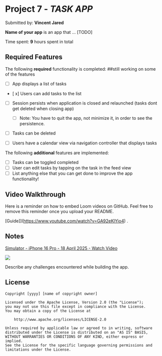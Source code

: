 # Project 7 - *TASK APP*

Submitted by: **Vincent Jared**

**Name of your app** is an app that ... [TODO] 

Time spent: **9** hours spent in total

## Required Features

The following **required** functionality is completed:
##still working on some of the features
- [ ] App displays a list of tasks
- [ x] Users can add tasks to the list
- [ ] Session persists when application is closed and relaunched (tasks dont get deleted when closing app) 
  - [ ] Note: You have to quit the app, not minimize it, in order to see the persistence.
- [ ] Tasks can be deleted
- [ ] Users have a calendar view via navigation controller that displays tasks	


The following **additional** features are implemented:

- [ ] Tasks can be toggled completed
- [ ] User can edit tasks by tapping on the task in the feed view
- [ ] List anything else that you can get done to improve the app functionality!

## Video Walkthrough

Here is a reminder on how to embed Loom videos on GitHub. Feel free to remove this reminder once you upload your README. 

[Guide]](https://www.youtube.com/watch?v=GA92eKlYio4) .

## Notes
<div>
    <a href="https://www.loom.com/share/dd9cd490885e42ca8a24f0bb6f15b749">
      <p>Simulator - iPhone 16 Pro - 18 April 2025 - Watch Video</p>
    </a>
    <a href="https://www.loom.com/share/dd9cd490885e42ca8a24f0bb6f15b749">
      <img style="max-width:300px;" src="https://cdn.loom.com/sessions/thumbnails/dd9cd490885e42ca8a24f0bb6f15b749-7846af2cf325b964-full-play.gif">
    </a>
  </div>

Describe any challenges encountered while building the app.

## License

    Copyright [yyyy] [name of copyright owner]

    Licensed under the Apache License, Version 2.0 (the "License");
    you may not use this file except in compliance with the License.
    You may obtain a copy of the License at

        http://www.apache.org/licenses/LICENSE-2.0

    Unless required by applicable law or agreed to in writing, software
    distributed under the License is distributed on an "AS IS" BASIS,
    WITHOUT WARRANTIES OR CONDITIONS OF ANY KIND, either express or implied.
    See the License for the specific language governing permissions and
    limitations under the License.
